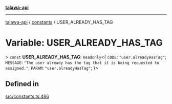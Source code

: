 [**talawa-api**](../../README.md)

***

[talawa-api](../../modules.md) / [constants](../README.md) / USER\_ALREADY\_HAS\_TAG

# Variable: USER\_ALREADY\_HAS\_TAG

\> `const` **USER\_ALREADY\_HAS\_TAG**: `Readonly`\<\{ `CODE`: `"user.alreadyHasTag"`; `MESSAGE`: `"The user already has the tag that it is being requested to assigned."`; `PARAM`: `"user.alreadyHasTag"`; \}\>

## Defined in

[src/constants.ts:486](https://github.com/PalisadoesFoundation/talawa-api/blob/6bd0fecc1032af2aa70d925c85724d9fec2350f9/src/constants.ts#L486)

